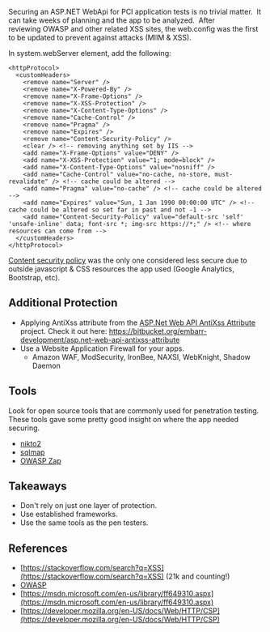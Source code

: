 Securing an ASP.NET WebApi for PCI application tests is no trivial matter.  It can take weeks of planning and the app to be analyzed.  After reviewing OWASP and other related XSS sites, the web.config was the first to be updated to prevent against attacks (MIIM & XSS).

In system.webServer element, add the following:

    <httpProtocol>
      <customHeaders>
        <remove name="Server" />
        <remove name="X-Powered-By" />
        <remove name="X-Frame-Options" />
        <remove name="X-XSS-Protection" />
        <remove name="X-Content-Type-Options" />
        <remove name="Cache-Control" />
        <remove name="Pragma" />
        <remove name="Expires" />
        <remove name="Content-Security-Policy" />
        <clear /> <!-- removing anything set by IIS -->
        <add name="X-Frame-Options" value="DENY" />
        <add name="X-XSS-Protection" value="1; mode=block" />
        <add name="X-Content-Type-Options" value="nosniff" />
        <add name="Cache-Control" value="no-cache, no-store, must-revalidate" /> <!-- cache could be altered -->
        <add name="Pragma" value="no-cache" /> <!-- cache could be altered -->
        <add name="Expires" value="Sun, 1 Jan 1990 00:00:00 UTC" /> <!-- cache could be altered so set far in past and not -1 -->
        <add name="Content-Security-Policy" value="default-src 'self' 'unsafe-inline' data; font-src *; img-src https://*;" /> <!-- where resources can come from -->
      </customHeaders>
    </httpProtocol>


[Content security policy](https://developer.mozilla.org/en-US/docs/Web/HTTP/CSP) was the only one considered less secure due to outside javascript & CSS resources the app used (Google Analytics, Bootstrap, etc).

## Additional Protection

- Applying AntiXss attribute from the [ASP.Net Web API AntiXss Attribute](https://bitbucket.org/embarr-development/asp.net-web-api-antixss-attribute) project. Check it out here: https://bitbucket.org/embarr-development/asp.net-web-api-antixss-attribute
- Use a Website Application Firewall for your apps.
  - Amazon WAF, ModSecurity, IronBee, NAXSI, WebKnight, Shadow Daemon

## Tools

Look for open source tools that are commonly used for penetration testing. These tools gave some pretty good insight on where the app needed securing.

- [nikto2](https://cirt.net/Nikto2)
- [sqlmap](http://sqlmap.org/)
- [OWASP Zap](https://www.owasp.org/index.php/OWASP_Zed_Attack_Proxy_Project)

## Takeaways

- Don't rely on just one layer of protection.
- Use established frameworks.
- Use the same tools as the pen testers.

## References

- [https://stackoverflow.com/search?q=XSS](https://stackoverflow.com/search?q=XSS) (21k and counting!)
- [OWASP](https://www.owasp.org/index.php/Main_Page)
- [https://msdn.microsoft.com/en-us/library/ff649310.aspx](https://msdn.microsoft.com/en-us/library/ff649310.aspx)
- [https://developer.mozilla.org/en-US/docs/Web/HTTP/CSP](https://developer.mozilla.org/en-US/docs/Web/HTTP/CSP)
